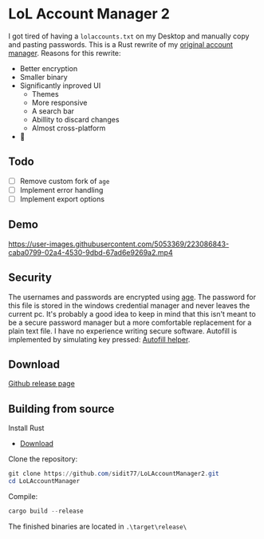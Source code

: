# LoL Account Manager 2
I got tired of having a `lolaccounts.txt` on my Desktop and manually copy and pasting passwords. This is a Rust rewrite of my [original account manager](https://github.com/sidit77/LoLAccountManager2).
Reasons for this rewrite:
* Better encryption
* Smaller binary
* Significantly inproved UI
  * Themes
  * More responsive
  * A search bar
  * Abillity to discard changes
  * Almost cross-platform
* 🦀

## Todo
- [ ] Remove custom fork of `age`
- [ ] Implement error handling
- [ ] Implement export options

## Demo

https://user-images.githubusercontent.com/5053369/223086843-caba0799-02a4-4530-9dbd-67ad6e9269a2.mp4

## Security

The usernames and passwords are encrypted using [age](https://github.com/str4d/rage/tree/main/age). The password for this file is stored in the windows credential manager and never leaves the current pc. It's probably a good idea to keep in mind that this isn't meant to be a secure password manager but a more comfortable replacement for a plain text file. I have no experience writing secure software. Autofill is implemented by simulating key pressed: [Autofill helper](https://github.com/sidit77/LoLAccountManager2/blob/main/src/os/windows.rs).

## Download

[Github release page](https://github.com/sidit77/LoLAccountManager2/releases)

## Building from source

Install Rust
  * [Download](https://www.rust-lang.org/tools/install)

Clone the repository:
````powershell
git clone https://github.com/sidit77/LoLAccountManager2.git
cd LoLAccountManager
````

Compile:
````powershell
cargo build --release
````

The finished binaries are located in `.\target\release\`

